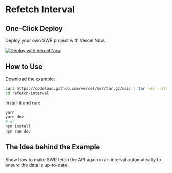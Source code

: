 # Refetch Interval

## One-Click Deploy

Deploy your own SWR project with Vercel Now.

[![Deploy with Vercel Now](https://vercel.com/button)](https://vercel.com/new/clone?s=https://github.com/vercel/swr/tree/main/examples/refetch-interval)

## How to Use

Download the example:

```bash
curl https://codeload.github.com/vercel/swr/tar.gz/main | tar -xz --strip=2 swr-main/examples/refetch-interval
cd refetch-interval
```

Install it and run:

```bash
yarn
yarn dev
# or
npm install
npm run dev
```

## The Idea behind the Example

Show how to make SWR fetch the API again in an interval automatically to ensure the data is up-to-date.
